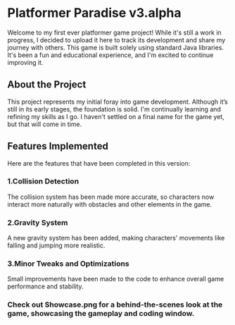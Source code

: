 # Platformer Paradise v3.alpha

Welcome to my first ever platformer game project! While it's still a work in progress, I decided to upload it here to track its development and share my journey with others. This game is built solely using standard Java libraries. It's been a fun and educational experience, and I'm excited to continue improving it.

## About the Project
This project represents my initial foray into game development. Although it’s still in its early stages, the foundation is solid. I'm continually learning and refining my skills as I go. I haven't settled on a final name for the game yet, but that will come in time.

## Features Implemented

Here are the features that have been completed in this version:

### 1.Collision Detection
The collision system has been made more accurate, so characters now interact more naturally with obstacles and other elements in the game.
### 2.Gravity System
A new gravity system has been added, making characters' movements like falling and jumping more realistic.
### 3.Minor Tweaks and Optimizations
Small improvements have been made to the code to enhance overall game performance and stability.

### Check out Showcase.png for a behind-the-scenes look at the game, showcasing the gameplay and coding window.
